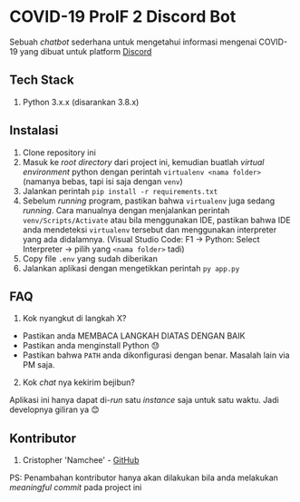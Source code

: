 # COVID-19 ProIF 2 Discord Bot

Sebuah _chatbot_ sederhana untuk mengetahui informasi mengenai COVID-19 yang dibuat untuk platform [Discord](https://discordapp.com/download)

## Tech Stack

1. Python 3.x.x (disarankan 3.8.x)

## Instalasi

1. Clone repository ini
2. Masuk ke _root directory_ dari project ini, kemudian buatlah _virtual environment_ python dengan perintah `virtualenv <nama folder>` (namanya bebas, tapi isi saja dengan `venv`)
3. Jalankan perintah `pip install -r requirements.txt`
4. Sebelum _running_ program, pastikan bahwa `virtualenv` juga sedang _running_. Cara manualnya dengan menjalankan perintah `venv/Scripts/Activate` atau bila menggunakan IDE, pastikan bahwa IDE anda mendeteksi `virtualenv` tersebut dan menggunakan interpreter yang ada didalamnya. (Visual Studio Code: F1 -> Python: Select Interpreter -> pilih yang `<nama folder>` tadi)
5. Copy file `.env` yang sudah diberikan
5. Jalankan aplikasi dengan mengetikkan perintah `py app.py`

## FAQ

1. Kok nyangkut di langkah X?

- Pastikan anda MEMBACA LANGKAH DIATAS DENGAN BAIK
- Pastikan anda menginstall Python :sweat:
- Pastikan bahwa `PATH` anda dikonfigurasi dengan benar. Masalah lain via PM saja.

2. Kok _chat_ nya kekirim bejibun?

Aplikasi ini hanya dapat di-_run_ satu _instance_ saja untuk satu waktu. Jadi developnya giliran ya :blush:

## Kontributor

1. Cristopher 'Namchee' - [GitHub](https://github.com/namchee)

PS: Penambahan kontributor hanya akan dilakukan bila anda melakukan _meaningful commit_ pada project ini
